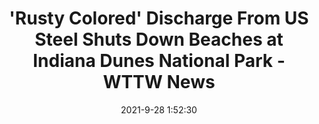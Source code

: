 ---
"title": "'Rusty Colored' Discharge From US Steel Shuts Down Beaches at Indiana Dunes National Park - WTTW News"
"date": "2021-9-28 1:52:30"
"feed_name": "GOOGLENEWSINDUSTRIAL"
"feed_website": "https://news.google.com/search?q=industrial%2Bincident&hl=en-US&gl=US&ceid=US:en"
"feed_rss": "https://news.google.com/rss/search?q=industrial%2Bincident&hl=en-US&gl=US&ceid=US:en"
"link": "https://news.wttw.com/2021/09/27/rusty-colored-discharge-us-steel-shuts-down-beaches-indiana-dunes-national-park"
"source": "{'href': 'https://news.wttw.com', 'title': 'WTTW News'}"
"file": "_posts/2021-1-1-3d7a0fcfeb343ec7c32f81a9bc85c4b0b85c4584.md"
"accident": "0"
"drilling": "0"
"dead": "0"
"injured": "0"
"arrested": "0"
"place": "unknown place"
"where": "unknown site"
"causes": "unknown"
---